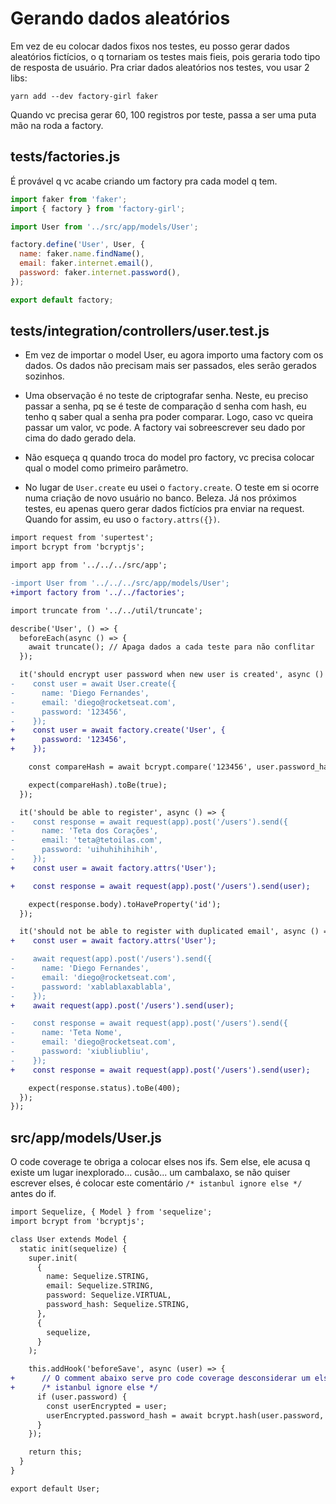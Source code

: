 # Gerando dados aleatórios

Em vez de eu colocar dados fixos nos testes, eu posso gerar dados
aleatórios fictícios, o q tornariam os testes mais fieis, pois geraria todo tipo
de resposta de usuário. Pra criar dados aleatórios nos testes, vou usar 2 libs:

`yarn add --dev factory-girl faker`

Quando vc precisa gerar 60, 100 registros por teste, passa a ser uma puta mão na
roda a factory.

## **tests**/factories.js

É provável q vc acabe criando um factory pra cada model q tem.

```javascript
import faker from 'faker';
import { factory } from 'factory-girl';

import User from '../src/app/models/User';

factory.define('User', User, {
  name: faker.name.findName(),
  email: faker.internet.email(),
  password: faker.internet.password(),
});

export default factory;
```

## **tests**/integration/controllers/user.test.js

- Em vez de importar o model User, eu agora importo uma factory com os dados. Os
  dados não precisam mais ser passados, eles serão gerados sozinhos.

- Uma observação é no teste de criptografar senha. Neste, eu preciso passar a
  senha, pq se é teste de comparação d senha com hash, eu tenho q saber qual a
  senha pra poder comparar. Logo, caso vc queira passar um valor, vc pode. A
  factory vai sobreescrever seu dado por cima do dado gerado dela.

- Não esqueça q quando troca do model pro factory, vc precisa colocar qual o
  model como primeiro parâmetro.

- No lugar de `User.create` eu usei o `factory.create`. O teste em si ocorre
  numa criação de novo usuário no banco. Beleza. Já nos próximos testes, eu apenas
  quero gerar dados fictícios pra enviar na request. Quando for assim, eu uso o
  `factory.attrs({})`.

```diff
import request from 'supertest';
import bcrypt from 'bcryptjs';

import app from '../../../src/app';

-import User from '../../../src/app/models/User';
+import factory from '../../factories';

import truncate from '../../util/truncate';

describe('User', () => {
  beforeEach(async () => {
    await truncate(); // Apaga dados a cada teste para não conflitar
  });

  it('should encrypt user password when new user is created', async () => {
-    const user = await User.create({
-      name: 'Diego Fernandes',
-      email: 'diego@rocketseat.com',
-      password: '123456',
-    });
+    const user = await factory.create('User', {
+      password: '123456',
+    });

    const compareHash = await bcrypt.compare('123456', user.password_hash);

    expect(compareHash).toBe(true);
  });

  it('should be able to register', async () => {
-    const response = await request(app).post('/users').send({
-      name: 'Teta dos Corações',
-      email: 'teta@tetoilas.com',
-      password: 'uihuhihihihih',
-    });
+    const user = await factory.attrs('User');

+    const response = await request(app).post('/users').send(user);

    expect(response.body).toHaveProperty('id');
  });

  it('should not be able to register with duplicated email', async () => {
+    const user = await factory.attrs('User');

-    await request(app).post('/users').send({
-      name: 'Diego Fernandes',
-      email: 'diego@rocketseat.com',
-      password: 'xablablaxablabla',
-    });
+    await request(app).post('/users').send(user);

-    const response = await request(app).post('/users').send({
-      name: 'Teta Nome',
-      email: 'diego@rocketseat.com',
-      password: 'xiubliubliu',
-    });
+    const response = await request(app).post('/users').send(user);

    expect(response.status).toBe(400);
  });
});
```

## src/app/models/User.js

O code coverage te obriga a colocar elses nos ifs. Sem else, ele acusa q existe
um lugar inexplorado... cusão... um cambalaxo, se não quiser escrever elses, é
colocar este comentário `/* istanbul ignore else */` antes do if.

```diff
import Sequelize, { Model } from 'sequelize';
import bcrypt from 'bcryptjs';

class User extends Model {
  static init(sequelize) {
    super.init(
      {
        name: Sequelize.STRING,
        email: Sequelize.STRING,
        password: Sequelize.VIRTUAL,
        password_hash: Sequelize.STRING,
      },
      {
        sequelize,
      }
    );

    this.addHook('beforeSave', async (user) => {
+      // O comment abaixo serve pro code coverage desconsiderar um else nesse if
+      /* istanbul ignore else */
      if (user.password) {
        const userEncrypted = user;
        userEncrypted.password_hash = await bcrypt.hash(user.password, 8);
      }
    });

    return this;
  }
}

export default User;
```
